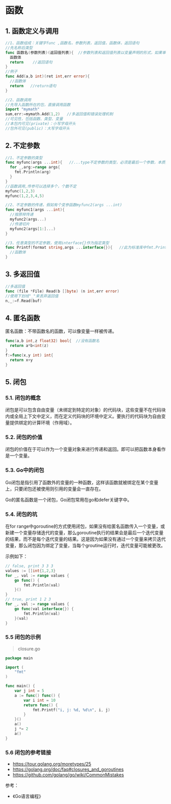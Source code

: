 # 函数

## 1. 函数定义与调用

```go
//1、函数组成：关键字func ,函数名，参数列表，返回值，函数体，返回语句
//先名称后类型
func 函数名(参数列表)(返回值列表){  //参数列表和返回值列表以变量声明的形式，如果单返回值可以直接加类型
  函数体
  return    //返回语句
}
//例子
func Add(a,b int)(ret int,err error){
  //函数体 
  return   //return语句
}

//2、函数调用
//先导入函数所在的包，直接调用函数
import "mymath"
sum,err:=mymath.Add(1,2)   //多返回值和错误处理机制
//可见性，包括函数、类型、变量
//本包内可见(private)：小写字母开头
//包外可见(public)：大写字母开头
```

## 2. 不定参数

```go
//1、不定参数的类型
func myfunc(args ...int){   //...type不定参数的类型，必须是最后一个参数，本质是切片
  for _,arg:=range args{
    fmt.Println(arg)
  }
}
//函数调用,传参可以选择多个，个数不定
myfunc(1,2,3)
myfunc(1,2,3,4,5)

//2、不定参数的传递，假如有个变参函数myfunc2(args ...int)
func myfunc1(args ...int){
  //按原样传递
  myfunc2(args...)
  //传递切片
  myfunc2(args[1:]...)
}

//3、任意类型的不定参数，使用interface{}作为指定类型
func Printf(format string,args ...interface{}){   //此为标准库中fmt.Printf()函数的原型
  //函数体
}
```

## 3. 多返回值

```go
//多返回值
func (file *File) Read(b []byte) (n int,err error)
//使用下划线"_"来丢弃返回值
n,_:=f.Read(buf)
```

## 4. 匿名函数

匿名函数：不带函数名的函数，可以像变量一样被传递。

```go
func(a,b int,z float32) bool{  //没有函数名
  return a*b<int(z)
}
f:=func(x,y int) int{
  return x+y
}
```

## 5. 闭包

### 5.1. 闭包的概念

闭包是可以包含自由变量（未绑定到特定的对象）的代码块，这些变量不在代码块内或全局上下文中定义，而在定义代码块的环境中定义。要执行的代码块为自由变量提供绑定的计算环境（作用域）。

### 5.2. 闭包的价值

闭包的价值在于可以作为一个变量对象来进行传递和返回。即可以把函数本身看作是一个变量。

### 5.3. Go中的闭包

Go闭包是指引用了函数外的变量的一种函数，这样该函数就被绑定在某个变量上，只要闭包还被使用则引用的变量会一直存在。

Go的匿名函数是一个闭包，Go闭包常用在go和defer关键字中。

### 5.4. 闭包的坑

在for range中goroutine的方式使用闭包，如果没有给匿名函数传入一个变量，或新建一个变量存储迭代的变量，那么goroutine执行的结果会是最后一个迭代变量的结果，而不是每个迭代变量的结果。这是因为如果没有通过一个变量来拷贝迭代变量，那么闭包因为绑定了变量，当每个groutine运行时，迭代变量可能被更改。

示例如下：

```go
// false, print 3 3 3
values := []int{1,2,3}
for _, val := range values {
	go func() {
		fmt.Println(val)
	}()
}
// true, print 1 2 3
for _, val := range values {
	go func(val interface{}) {
		fmt.Println(val)
	}(val)
}
```

### 5.5 闭包的示例

> closure.go

```go
package main

import (
	"fmt"
)

func main() {
	var j int = 5
	a := func() func() {
		var i int = 10
		return func() {
			fmt.Printf("i, j: %d, %d\n", i, j)
		}
	}()
	a()
	j *= 2
	a()
}
```

### 5.6 闭包的参考链接

- https://tour.golang.org/moretypes/25
- https://golang.org/doc/faq#closures_and_goroutines
- https://github.com/golang/go/wiki/CommonMistakes

参考：
 
- 《Go语言编程》 
